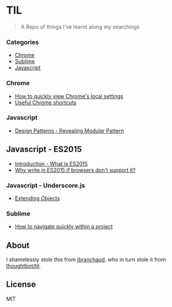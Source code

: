 # TIL

> A Repo of things I've learnt along my searchings

### Categories

* [Chrome](#chrome)
* [Sublime](#sublime)
* [Javascript](#javascript)


### Chrome

- [How to quickly view Chrome's local settings](Chrome/chrome-local-state.md)
- [Useful Chrome shortcuts](Chrome/chrome-shortcuts.md)

### Javascript

- [Design Patterns - Revealing Modular Pattern](javascript/design-pattern-revealing-modular-pattern.md)

## Javascript - ES2015

- [Introduction - What is ES2015](es2015/introduction.md)
- [Why write in ES2015 if browsers don't support it?](es2015/why-code-in-ES2015.md)

### Javascript - Underscore.js

- [Extending Objects](underscore/extend-function.md)

### Sublime

- [How to navigate quickly within a project](sublime/navigate-quickly.md)

## About

I shamelessly stole this from [jbranchaud](https://github.com/jbranchaud/til/blob/master/README.md). who in turn stole it from [thoughtbot/til](https://github.com/thoughtbot/til).

## License

MIT